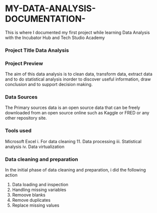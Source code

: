 # MY-DATA-ANALYSIS-DOCUMENTATION-
This is where I documented my first project while learning Data Analysis with the Incubator Hub and Tech Studio Academy

### Project Title Data Analysis

### Project Preview
The aim of this data analysis is to clean data, transform data, extract data and to do statistical analysis inorder to discover useful information, draw conclusion and to support decision making.
### Data Sources

The Primary sources data is an open source data that can be freely downloaded from an open source online such as Kaggle or FRED or any other repository site.

### Tools used

Microsoft Excel
 i. For data cleaning
 11. Data processing
 iii. Statistical analysis
 iv. Data virtualization

 ### Data cleaning and preparation

 In the initial phase of data cleaning and preparation, i did the following action

 1. Data loading and inspection
 2. Handling missing variables
 3. Remoove blanks
 4. Remove duplicates
 5. Replace missing values
    
